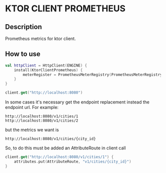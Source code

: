 # KTOR CLIENT PROMETHEUS
## Description
Prometheus metrics for ktor client.

## How to use

```kotlin
val httpClient = HttpClient(ENGINE) {
    install(KtorClientPrometheus) {
        meterRegister = PrometheusMeterRegistry(PrometheusMeterRegistry.DEFAULT)
    }
}

client.get("http://localhost:8080")
```

In some cases it's necessary get the endpoint replacement instead the endpoint url. For example:

```
http://localhost:8080/v1/cities/1
http://localhost:8080/v1/cities/2
```

but the metrics we want is

```
http://localhost:8080/v1/cities/{city_id}
```

So, to do this must be added an AttributeRoute in client call

```kotlin
client.get("http://localhost:8080/v1/cities/1") {
    attributes.put(AttributeRoute, "v1/cities/{city_id}")
}
```

